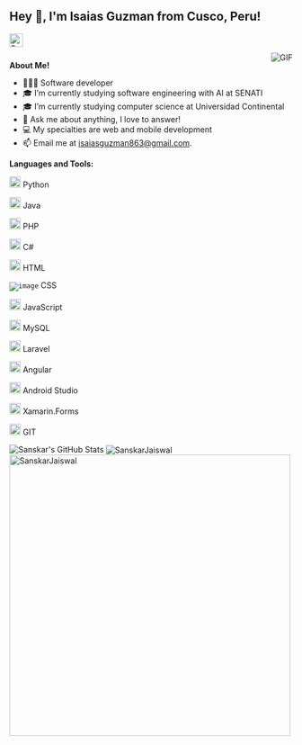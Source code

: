 <h2 title="hehehe"> Hey 👋, I'm Isaias Guzman from Cusco, Peru!</h2>

<a href="https://www.linkedin.com/in/isaias-guzmán-jordán-06777a275/">
  <img align="left" alt="Sanskar's LinkedIn" width="24px" src="https://img.icons8.com/nolan/96/linkedin.png" />
</a>
<br />
<br />

  <img align="right" alt="GIF" src="https://media.giphy.com/media/LmNwrBhejkK9EFP504/giphy.gif" />

**About Me!**

- 👨🏽‍💻 Software developer
- 🎓 I’m currently studying software engineering with AI at SENATI
- 🎓 I’m currently studying computer science at Universidad Continental
- 💬 Ask me about anything, I love to answer!
- 💻 My specialties are web and mobile development
- 📫 Email me at [isaiasguzman863@gmail.com](mailto:isaiasguzman863@gmail.com).



**Languages and Tools:**  


<code><img height="20" src="https://img.icons8.com/nolan/96/python.png"></code> Python

<code><img height="20" src="https://img.icons8.com/nolan/96/cup.png"></code> Java

<code><img height="20" src="https://img.icons8.com/nolan/96/php.png"></code> PHP

<code><img height="20" src="https://img.icons8.com/nolan/96/cs.png"></code> C#

<code><img height="20" src="https://img.icons8.com/nolan/96/html.png"></code> HTML

<code>![image](https://github.com/isaiasgj0002/isaiasgj0002/assets/98565291/a5102228-15a5-4103-bc09-cba7227f0c6b)</code> CSS

<code><img height="20" src="https://img.icons8.com/nolan/96/js.png"></code> JavaScript

<code><img height="20" src="https://img.icons8.com/nolan/96/sql.png"></code> MySQL

<code><img height="20" src="https://img.icons8.com/nolan/96/laravel.png"></code> Laravel

<code><img height="20" src="https://img.icons8.com/nolan/96/a.png"></code> Angular

<code><img height="20" src="https://img.icons8.com/nolan/96/android.png"></code> Android Studio

<code><img height="20" src="https://img.icons8.com/nolan/96/x.png"></code> Xamarin.Forms

<code><img height="20" src="https://img.icons8.com/nolan/96/git.png"></code> GIT

<img src="https://github-readme-stats.vercel.app/api?username=isaiasgj0002&show_icons=true&hide_border=true&count_private=true&theme=shades-of-purple&icon_color=fad000" alt="Sanskar's GitHub Stats">
<img align="center" src="https://github-readme-streak-stats.herokuapp.com/?user=isaiasgj0002&count_private=true&theme=radical" alt="SanskarJaiswal" />
<img align="center" width=500 src="https://github-readme-stats.vercel.app/api/top-langs/?username=isaiasgj0002&count_private=true&theme=radical" alt="SanskarJaiswal" />
